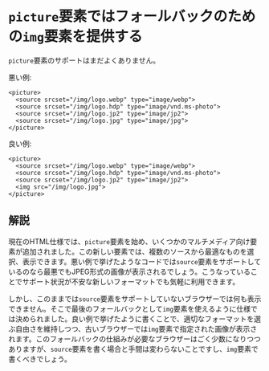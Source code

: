 # `picture`要素ではフォールバックのための`img`要素を提供する

`picture`要素のサポートはまだよくありません。

悪い例:

    <picture>
      <source srcset="/img/logo.webp" type="image/webp">
      <source srcset="/img/logo.hdp" type="image/vnd.ms-photo">
      <source srcset="/img/logo.jp2" type="image/jp2">
      <source srcset="/img/logo.jpg" type="image/jpg">
    </picture>

良い例:

    <picture>
      <source srcset="/img/logo.webp" type="image/webp">
      <source srcset="/img/logo.hdp" type="image/vnd.ms-photo">
      <source srcset="/img/logo.jp2" type="image/jp2">
      <img src="/img/logo.jpg">
    </picture>


## 解説

現在のHTML仕様では、`picture`要素を始め、いくつかのマルチメディア向け要素が追加されました。この新しい要素では、複数のソースから最適なものを選択、表示できます。悪い例で挙げたようなコードでは`source`要素をサポートしているのなら最悪でもJPEG形式の画像が表示されるでしょう。こうなっていることでサポート状況が不安な新しいフォーマットでも気軽に利用できます。

しかし、このままでは`source`要素をサポートしていないブラウザーでは何も表示できません。そこで最後のフォールバックとして`img`要素を使えるように仕様では決められました。良い例で挙げたように書くことで、適切なフォーマットを選ぶ自由さを維持しつつ、古いブラウザーでは`img`要素で指定された画像が表示されます。このフォールバックの仕組みが必要なブラウザーはごく少数になりつつありますが、`source`要素を書く場合と手間は変わらないことですし、`img`要素で書くべきでしょう。
